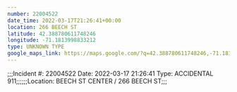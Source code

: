 ```yaml
---
number: 22004522
date_time: 2022-03-17T21:26:41+00:00
location: 266 BEECH ST
latitude: 42.388780611748246
longitude: -71.1813998833212
type: UNKNOWN TYPE
google_maps_link: https://maps.google.com/?q=42.388780611748246,-71.1813998833212
---
```


;;;Incident #: 22004522  Date: 2022-03-17 21:26:41   Type: ACCIDENTAL 911;;;;;;Location: BEECH ST CENTER / 266 BEECH ST;;;
